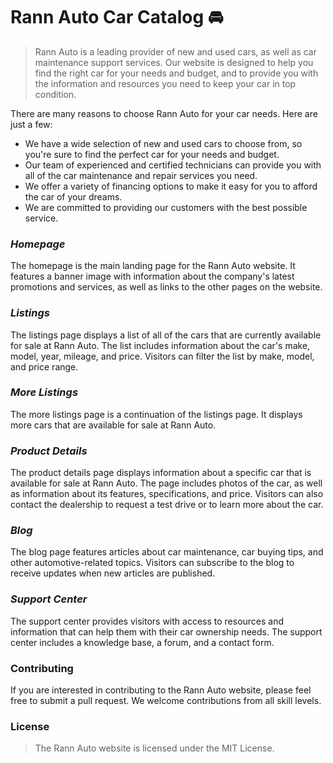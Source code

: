 # Rann Auto Car Catalog 🚘

> Rann Auto is a leading provider of new and used cars, as well as car maintenance support services. Our website is designed to help you find the right car for your needs and budget, and to provide you with the information and resources you need to keep your car in top condition.

There are many reasons to choose Rann Auto for your car needs. Here are just a few:

- We have a wide selection of new and used cars to choose from, so you're sure to find the perfect car for your needs and budget.
- Our team of experienced and certified technicians can provide you with all of the car maintenance and repair services you need.
- We offer a variety of financing options to make it easy for you to afford the car of your dreams.
- We are committed to providing our customers with the best possible service.

### *Homepage*
The homepage is the main landing page for the Rann Auto website. It features a banner image with information about the company's latest promotions and services, as well as links to the other pages on the website.

### *Listings*
The listings page displays a list of all of the cars that are currently available for sale at Rann Auto. The list includes information about the car's make, model, year, mileage, and price. Visitors can filter the list by make, model, and price range.

### *More Listings*
The more listings page is a continuation of the listings page. It displays more cars that are available for sale at Rann Auto.

### *Product Details*
The product details page displays information about a specific car that is available for sale at Rann Auto. The page includes photos of the car, as well as information about its features, specifications, and price. Visitors can also contact the dealership to request a test drive or to learn more about the car.

### *Blog*
The blog page features articles about car maintenance, car buying tips, and other automotive-related topics. Visitors can subscribe to the blog to receive updates when new articles are published.

### *Support Center*

The support center provides visitors with access to resources and information that can help them with their car ownership needs. The support center includes a knowledge base, a forum, and a contact form.

### Contributing
If you are interested in contributing to the Rann Auto website, please feel free to submit a pull request. We welcome contributions from all skill levels.

### License
> The Rann Auto website is licensed under the MIT License.